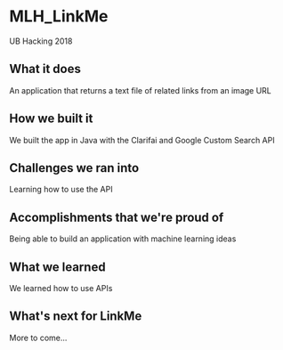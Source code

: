 # MLH_LinkMe
UB Hacking 2018

## What it does
An application that returns a text file of related links from an image URL

## How we built it
We built the app in Java with the Clarifai and Google Custom Search API

## Challenges we ran into
Learning how to use the API

## Accomplishments that we're proud of
Being able to build an application with machine learning ideas

## What we learned
We learned how to use APIs

## What's next for LinkMe
More to come...
